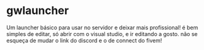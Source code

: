 # gwlauncher
Um launcher básico para usar no servidor e deixar mais profissional!
é bem simples de editar, só abrir com o visual studio, e ir editando a gosto.
não se esqueça de mudar o link do discord e o de connect do fivem!
